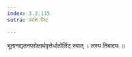 ```yaml
---
index: 3.2.115
sutra: परोक्षे लिट्

---
```

 भूतानद्यतनपरोक्षार्थवृत्तेर्धातोर्लिट् स्यात् । लस्य तिबादयः ॥